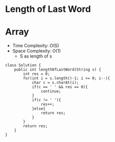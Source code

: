 # Length of Last Word
# Array
* Time Complexity: O(S)
* Space Complexity: O(1)
	* S as length of s
```
class Solution {
    public int lengthOfLastWord(String s) {
        int res = 0;
        for(int i = s.length()-1; i >= 0; i--){
            char c = s.charAt(i);
            if(c == ' ' && res == 0){
                continue;
            }
            if(c != ' '){
                res++;
            }else{
                return res;
            }
        }
        return res;
    }
}
```